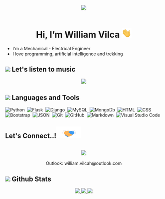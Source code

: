 <div align="center">
  <img src="https://media.giphy.com/media/scZPhLqaVOM1qG4lT9/giphy.gif" width="200"/>
</div>

<br>

<div align = "center"><h1><b>Hi, I’m William Vilca <img src="https://raw.githubusercontent.com/ABSphreak/ABSphreak/master/gifs/Hi.gif" height="30" /></b></h1></div>

<div>

- I'm a Mechanical - Electrical Engineer
- I love programming, artificial intelligence and trekking
</div>

## <img src = "https://media1.giphy.com/media/jz5cTkM8m9oeXZaL4k/giphy.gif?cid=ecf05e47jgx1ydcubljbyzvda2rdt9q5gnhlomp4w163go3a&rid=giphy.gif&ct=s" width = "25"><b>  Let's listen to music</b>

<p align = "center">
<a href = "https://spotify-github-profile.vercel.app/api/view?uid=31yhbaj3f6mttiskk6rf7g2karby&redirect=true">
<img src = "https://spotify-github-profile.vercel.app/api/view?uid=31yhbaj3f6mttiskk6rf7g2karby&cover_image=true&theme=natemoo-re&show_offline=false&background_color=121212&bar_color=53b14f&bar_color_cover=false">
</a>
</p>

## <img src="https://media2.giphy.com/media/QssGEmpkyEOhBCb7e1/giphy.gif?cid=ecf05e47a0n3gi1bfqntqmob8g9aid1oyj2wr3ds3mg700bl&rid=giphy.gif" width ="25"><b> Languages and Tools</b>

<p>
<img src="https://img.shields.io/badge/-Python-1A5276?style=flat&logo=python&logoColor=white" alt="Python">&nbsp;
<img src="https://img.shields.io/badge/-Flask-000000?style=flat&logo=flask&logoColor=white" alt="Flask">&nbsp;
<img src="https://img.shields.io/badge/-Django-0E6655?style=flat&logo=django&logoColor=white" alt="Django">&nbsp;
<img src="https://img.shields.io/badge/MySQL-2980B9?style=flat&logo=mysql&logoColor=white" alt="MySQL">&nbsp;
<img src="https://img.shields.io/badge/-MongoDB-0E6655?style=flat&logo=mongodb&logoColor=white" alt="MongoDb">&nbsp;
<img src="https://img.shields.io/badge/-HTML-D35400?style=flat&logo=HTML5&logoColor=white" alt="HTML">&nbsp;
<img src="https://img.shields.io/badge/-CSS-2734BB?style=flat&logo=CSS3&logoColor=white" alt="CSS">&nbsp;
<img src="https://img.shields.io/badge/-Bootstrap-8E44AD?style=flat&logo=bootstrap&logoColor=white" alt="Bootstrap">&nbsp;
<img src="https://img.shields.io/badge/-JSON-212F3D?style=flat&logo=json&logoColor=white" alt="JSON">&nbsp;
<img src="https://img.shields.io/badge/-Git-EB0303?style=flat&logo=git&logoColor=white" alt="Git">&nbsp;
<img src="https://img.shields.io/badge/-GitHub-B400F9?style=flat&logo=github&logoColor=white" alt="GitHub">&nbsp;
<img src="https://img.shields.io/badge/-Markdown-4361B4?style=flat&logo=markdown&logoColor=white" alt="Markdown">&nbsp;
<img src="https://img.shields.io/badge/-Visual%20Studio%20Code-0a66c2?style=flat&logo=visual-studio-code&logoColor=white" alt="Visual Studio Code">&nbsp;
</p>


## <b> Let's Connect..!</b><img src="https://github.com/0xAbdulKhalid/0xAbdulKhalid/raw/main/assets/mdImages/handshake.gif" width ="80">
<br>

<div align = "center">
<a href = "https://www.linkedin.com/in/william-vilca"><img src = "https://img.shields.io/badge/Linkedin-0077b5?style=flat&logo=linkedin" /></a>
</div>
  <p align = "center"> Outlook: william.vilcah@outlook.com</p>


## <img src="https://media.giphy.com/media/iY8CRBdQXODJSCERIr/giphy.gif" width="35"><b> Github Stats </b>
<p align = "center">
<a href="https://github.com/WilliamMiguel?tab=repositories">
  <img width = "49%" src = "https://github-readme-stats.vercel.app/api?username=WilliamMiguel&show_icons=true&icon_color=FFFFFF&theme=dark&hide_border=true"/>
  <img width = "49%" src = "https://github-readme-streak-stats.herokuapp.com/?user=WilliamMiguel&theme=dark&hide_border=true"/>
  <img width ="49%" src = "https://github-readme-stats.vercel.app/api/top-langs/?username=WilliamMiguel&layout=compact&langs_count=3&theme=dark&hide_border=true"/>
</a>
</p>
